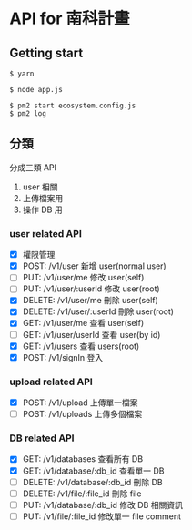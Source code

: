 # API for 南科計畫

## Getting start
``` bash= 
$ yarn
```


```bash= 
$ node app.js
```
    
```bash=
$ pm2 start ecosystem.config.js
$ pm2 log
```

## 分類
分成三類 API

1. user 相關
2. 上傳檔案用
3. 操作 DB 用

### user related API

- [x] 權限管理
- [x] POST: /v1/user 新增 user(normal user)
- [ ] PUT: /v1/user/me 修改 user(self)
- [ ] PUT: /v1/user/:userId 修改 user(root)
- [x] DELETE: /v1/user/me 刪除 user(self)
- [x] DELETE: /v1/user/:userId 刪除 user(root)
- [x] GET: /v1/user/me 查看 user(self)
- [ ] GET: /v1/user/userId 查看 user(by id)
- [x] GET: /v1/users 查看 users(root)
- [x] POST: /v1/signIn 登入 

### upload related API

- [x] POST: /v1/upload 上傳單一檔案
- [ ] POST: /v1/uploads 上傳多個檔案

### DB related API

- [x] GET: /v1/databases 查看所有 DB
- [x] GET: /v1/database/:db_id 查看單一 DB 
- [ ] DELETE: /v1/database/:db_id 刪除 DB
- [ ] DELETE: /v1/file/:file_id 刪除 file
- [ ] PUT: /v1/database/:db_id 修改 DB 相關資訊
- [ ] PUT: /v1/file/:file_id 修改單一 file comment